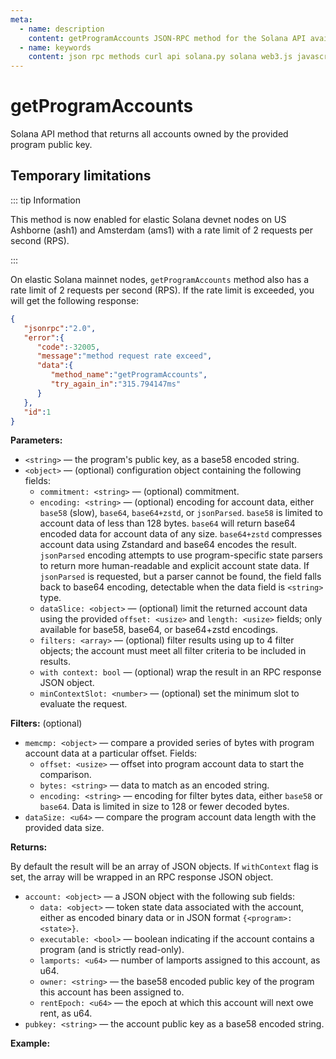 ```yaml
---
meta:
  - name: description
    content: getProgramAccounts JSON-RPC method for the Solana API available with examples in Solana web3.js, Solana.py, and cURL.
  - name: keywords
    content: json rpc methods curl api solana.py solana web3.js javascript python solana
---
```


# getProgramAccounts

Solana API method that returns all accounts owned by the provided program public key.

## Temporary limitations

::: tip Information

This method is now enabled for elastic Solana devnet nodes on US Ashborne (ash1) and Amsterdam (ams1) with a rate limit of 2 requests per second (RPS).

:::

On elastic Solana mainnet nodes, `getProgramAccounts` method also has a rate limit of 2 requests per second (RPS). If the rate limit is exceeded, you will get the following response:

```json
{
   "jsonrpc":"2.0",
   "error":{
      "code":-32005,
      "message":"method request rate exceed",
      "data":{
         "method_name":"getProgramAccounts",
         "try_again_in":"315.794147ms"
      }
   },
   "id":1
}
```

**Parameters:**

* `<string>` — the program's public key, as a base58 encoded string.
* `<object>` — (optional) configuration object containing the following fields:
  * `commitment: <string>` — (optional) commitment.
  * `encoding: <string>` — (optional) encoding for account data, either `base58` (slow), `base64`, `base64+zstd`, or `jsonParsed`. `base58` is limited to account data of less than 128 bytes. `base64` will return base64 encoded data for account data of any size. `base64+zstd` compresses account data using Zstandard and base64 encodes the result. `jsonParsed` encoding attempts to use program-specific state parsers to return more human-readable and explicit account state data. If `jsonParsed` is requested, but a parser cannot be found, the field falls back to base64 encoding, detectable when the data field is `<string>` type.
  * `dataSlice: <object>` — (optional) limit the returned account data using the provided `offset: <usize>` and `length: <usize>` fields; only available for base58, base64, or base64+zstd encodings.
  * `filters: <array>` — (optional) filter results using up to 4 filter objects; the account must meet all filter criteria to be included in results.
  * `with context: bool` — (optional) wrap the result in an RPC response JSON object.
  * `minContextSlot: <number>` — (optional) set the minimum slot to evaluate the request.

**Filters:** (optional)

* `memcmp: <object>` — compare a provided series of bytes with program account data at a particular offset. Fields:
  * `offset: <usize>` — offset into program account data to start the comparison.
  * `bytes: <string>` — data to match as an encoded string.
  * `encoding: <string>` — encoding for filter bytes data, either `base58` or `base64`. Data is limited in size to 128 or fewer decoded bytes.
* `dataSize: <u64>` — compare the program account data length with the provided data size.

**Returns:**

By default the result will be an array of JSON objects. If `withContext` flag is set, the array will be wrapped in an RPC response JSON object.

* `account: <object>` — a JSON object with the following sub fields:
  * `data: <object>` — token state data associated with the account, either as encoded binary data or in JSON format `{<program>: <state>}`.
  * `executable: <bool>` — boolean indicating if the account contains a program (and is strictly read-only).
  * `lamports: <u64>` — number of lamports assigned to this account, as u64.
  * `owner: <string>` — the base58 encoded public key of the program this account has been assigned to.
  * `rentEpoch: <u64>` — the epoch at which this account will next owe rent, as u64.
* `pubkey: <string>` — the account public key as a base58 encoded string.

**Example:**

<CodeSwitcher :languages="{js:'Solana web3.js', py:'Solana.py', cr:'cURL'}">
<template v-slot:js>

``` js
import { PublicKey, Connection } from "@solana/web3.js"

const nodeUrl = "CHAINSTACK_NODE_URL"

(async () => {
  const MY_TOKEN_MINT_ADDRESS = new PublicKey("BUGuuhPsHpk8YZrL2GctsCtXGneL1gmT5zYb7eMHZDWf");
  const PROGRAM_ID = new PublicKey("TokenkegQfeZyiNwAJbNbGKPFXCWuBvf9Ss623VQ5DA");
  const connection = new Connection(nodeUrl);

  const accounts = await connection.getProgramAccounts(
    PROGRAM_ID,
    {
      dataSlice: {
        offset: 0, // number of bytes
        length: 0, // number of bytes
      },
      filters: [
        {
          dataSize: 165, // number of bytes
        },
        {
          memcmp: {
            offset: 0, // number of bytes
            bytes: MY_TOKEN_MINT_ADDRESS, // base58 encoded string
          },
        },
      ],
    }
  );
  console.log(
    `Found ${accounts.length} token account(s) for mint ${MY_TOKEN_MINT_ADDRESS}`
  );
  console.log(accounts);
})();
```

</template>
<template v-slot:py>

``` py
from solana.rpc.api import Client
from solana.publickey import PublicKey
from solana.rpc.types import TokenAccountOpts

web3 = Client("CHAINSTACK_NODE_URL")

memcmp_opts = [MemcmpOpts(offset=0, bytes="BUGuuhPsHpk8YZrL2GctsCtXGneL1gmT5zYb7eMHZDWf")]
program_pubkey = PublicKey("TokenkegQfeZyiNwAJbNbGKPFXCWuBvf9Ss623VQ5DA")
filters = [165, memcmp_opts]
print(web3.get_program_accounts(pubkey=program_pubkey, memcmp_opts=memcmp_opts))
```

</template>
<template v-slot:cr>

``` sh
curl -X POST "CHAINSTACK_NODE_URL" \
  -H "Content-Type: application/json" \
  --data '{"jsonrpc":"2.0","id":1,"method":"getProgramAccounts","params":["TokenkegQfeZyiNwAJbNbGKPFXCWuBvf9Ss623VQ5DA",{"encoding":"base64","dataSlice":{"offset":0,"length":0},"filters":[{"dataSize":165},{"memcmp":{"offset":0,"bytes":"BUGuuhPsHpk8YZrL2GctsCtXGneL1gmT5zYb7eMHZDWf"}}]}]}'
```

</template>
</CodeSwitcher>
